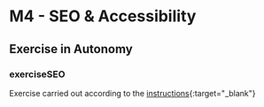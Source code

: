 # M4 - SEO & Accessibility

## Exercise in Autonomy

### exerciseSEO
Exercise carried out according to the [instructions](https://bit.ly/3xbNCEq){:target="_blank"}
